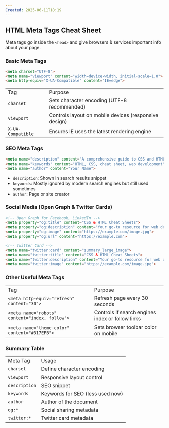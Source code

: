 ```yaml
---
Created: 2025-06-11T18:19
---
```

## HTML Meta Tags Cheat Sheet

Meta tags go inside the `<head>` and give browsers & services important info about your page.

  

### **Basic Meta Tags**

```HTML
<meta charset="UTF-8">
<meta name="viewport" content="width=device-width, initial-scale=1.0">
<meta http-equiv="X-UA-Compatible" content="IE=edge">
```

|   |   |
|---|---|
|Tag|Purpose|
|`charset`|Sets character encoding (UTF-8 recommended)|
|`viewport`|Controls layout on mobile devices (responsive design)|
|`X-UA-Compatible`|Ensures IE uses the latest rendering engine|

  

### **SEO Meta Tags**

```HTML
<meta name="description" content="A comprehensive guide to CSS and HTML cheat sheets.">
<meta name="keywords" content="HTML, CSS, cheat sheet, web development">
<meta name="author" content="Your Name">
```

- `description`: Shown in search results snippet
- `keywords`: Mostly ignored by modern search engines but still used sometimes
- `author`: Page or site creator

  

### **Social Media (Open Graph & Twitter Cards)**

```HTML
<!-- Open Graph for Facebook, LinkedIn -->
<meta property="og:title" content="CSS & HTML Cheat Sheets">
<meta property="og:description" content="Your go-to resource for web development cheat sheets.">
<meta property="og:image" content="https://example.com/image.jpg">
<meta property="og:url" content="https://example.com">

<!-- Twitter Card -->
<meta name="twitter:card" content="summary_large_image">
<meta name="twitter:title" content="CSS & HTML Cheat Sheets">
<meta name="twitter:description" content="Your go-to resource for web development cheat sheets.">
<meta name="twitter:image" content="https://example.com/image.jpg">
```

  

### **Other Useful Meta Tags**

|   |   |
|---|---|
|Tag|Purpose|
|`<meta http-equiv="refresh" content="30">`|Refresh page every 30 seconds|
|`<meta name="robots" content="index, follow">`|Controls if search engines index or follow links|
|`<meta name="theme-color" content="#317EFB">`|Sets browser toolbar color on mobile|

  

### Summary Table

|   |   |
|---|---|
|Meta Tag|Usage|
|`charset`|Define character encoding|
|`viewport`|Responsive layout control|
|`description`|SEO snippet|
|`keywords`|Keywords for SEO (less used now)|
|`author`|Author of the document|
|`og:*`|Social sharing metadata|
|`twitter:*`|Twitter card metadata|